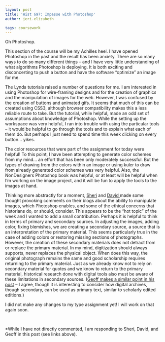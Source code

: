 ```yaml
---
layout: post
title: 'Hist 697: Impasse with Photoshop'
author: jeri.elizabeth

tags: coursework
---
```

Oh Photoshop.

This section of the course will be my Achilles heel. I have opened Photoshop in the past and the result has been anxiety. There are so many ways to do so many different things &#8211; and I have very little understanding of what algorithms Photoshop is deploying. It is both exciting and disconcerting to push a button and have the software &#8220;optimize&#8221; an image for me.

The Lynda tutorials raised a number of questions for me. I am interested in using Photoshop for wire-framing designs and for the creation of graphics and the manipulation of images for the web. However, I was confused by the creation of buttons and animated gifs. It seems that much of this can be created using CSS3, although browser compatibility makes this a less reliable route to take. But the tutorial, while helpful, made an odd set of assumptions about knowledge of Photoshop. While the setting up the workspace was very helpful, I ran into trouble with using the particular tools &#8211; it would be helpful to go through the tools and to explain what each of them do. But perhaps I just need to spend time this week clicking on every button&#8230; yikes.

The color resources that were part of the assignment for today were helpful! To this point, I have been attempting to generate color schemes from my mind&#8230; an effort that has been only moderately successful. But the types of drawing from the colors within an image or using kuler to draw from already generated color schemes was very helpful. Also, the NonDesigners Photoshop book was helpful, or at least will be helpful when I&#8217;m working on the image project, and it will be fun to apply the tools to the images at hand.

Thinking more abstractly for a moment, [Sheri][1] and [David ][2]made some thought provoking comments on their blogs about the ability to manipulate images, which Photoshop enables, and some of the ethical concerns that historians do, or should, consider. This appears to be the &#8220;hot topic&#8221; of the week and I wanted to add a small contribution. Perhaps it is helpful to think in terms of primary and secondary sources. In adjusting the images, adding color, fixing blemishes, we are creating a secondary source, a source that is an interpretation of the primary material. This seems particularly true in the case of adding colors or restoring missing sections of photographs. However, the creation of these secondary materials does not detract from or replace the primary material. In my mind, digitization should always supports, never replaces the physical object. When does this way, the original photograph remains the same and good scholarship requires returning to the primary material. Just as we already know not to rely on secondary material for quotes and we know to return to the primary material, historical research done with digital tools also must be aware of these limitations in secondary sources. ([Geoff makes a similar point in his post][3] &#8211; I agree, though it is interesting to consider how digital archives, though secondary, can be used as primary text, similar to scholarly edited editions.)

I did not make any changes to my type assignment yet! I will work on that again soon.

&nbsp;

*While I have not directly commented, I am responding to Sheri, David, and Geoff in this post (see links above).

 [1]: http://shuerta1.wordpress.com/2012/02/25/the-digital-filter-application-process/
 [2]: http://www.davidmckenzie.info/musings/2012/02/25/playing-with-photoshop/
 [3]: http://gwcohrs.wordpress.com/2012/02/26/fear-and-loathing/
